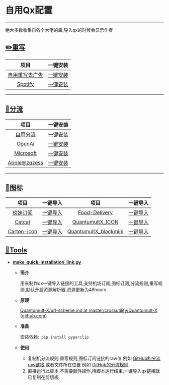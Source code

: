 # 自用Qx配置

---
绝大多数收集自各个大佬的库,导入qx的时候会显示作者

## [✏️重写](https://github.com/Yuanxsxs/QtumultX/tree/master/Rewrite)

|项目|一键安装|
|:---:|:---:|
|[自用重写去广告](https://github.com/Yuanxsxs/QtumultX/raw/master/Rewrite/AD_block/Self_use_Adblock.snippet)|[一键安装](https://api.boxjs.app/quanx/add-resource?remote-resource=%7B%22rewrite_remote%22%3A%5B%22https%3A//raw.githubusercontent.com/Yuanxsxs/QtumultX/master/Rewrite/AD_block/Self_use_Adblock.snippet%3Fraw%3Dtrue%2Ctag%3DSelf_use_Adblock-Yuanxsxs%22%5D%7D)|
|[Spotify](https://raw.githubusercontent.com/app2smile/rules/master/module/spotify.conf)|[一键安装](https://quantumult.app/x/open-app/add-resource?remote-resource=%7B%22rewrite_remote%22%3A%5B%22https%3A//raw.githubusercontent.com/app2smile/rules/master/module/spotify.conf%3Fraw%3Dtrue%2Ctag%3Dspotify-app2smile%2C%20update-interval%3D172800%2Copt-parser%3Dtrue%22%5D%7D)|
---
## [🍴分流](https://github.com/Yuanxsxs/QtumultX/tree/master/Filter)
|项目|一键安装|
|:---:|:---:|
|[自用分流](https://github.com/Yuanxsxs/QtumultX/blob/master/Filter/myself.txt)|[一键安装](https://api.boxjs.app/quanx/add-resource?remote-resource=%7B%22rewrite_remote%22%3A%5B%22https%3A//raw.githubusercontent.com/Yuanxsxs/QtumultX/master/Filter/myself.txt%3Fraw%3Dtrue%2Ctag%3Dmyself-Yuanxsxs%22%5D%7D)|
|[OpenAi](https://gitlab.com/lodepuly/vpn_tool/-/raw/main/Tool/Loon/Rule/OpenAI.list)|[一键安装](https://quantumult.app/x/open-app/add-resource?remote-resource=%7B%22filter_remote%22%3A%5B%22https%3A//gitlab.com/lodepuly/vpn_tool/-/raw/main/Tool/Loon/Rule/OpenAI.list%3Fraw%3Dtrue%2Ctag%3DOpenAI-lodepuly%2Cforce-policy%3DOpenAI%2C%20update-interval%3D172800%2Copt-parser%3Dtrue%22%5D%7D)|
|[Microsoft](https://github.com/zqzess/rule_for_quantumultX/blob/master/QuantumultX/rules/Microsoft.list)|[一键安装](https://quantumult.app/x/open-app/add-resource?remote-resource=%7B%22filter_remote%22%3A%5B%22https%3A//raw.githubusercontent.com/zqzess/rule_for_quantumultX%5C/master/QuantumultX/rules/Microsoft.list%3Fraw%3Dtrue%2Ctag%3DMicrosoft-zqzess%2Cforce-policy%3DMicrosoft%2C%20update-interval%3D172800%2Copt-parser%3Dtrue%22%5D%7D)|
|[Apple@zqzess](https://github.com/zqzess/rule_for_quantumultX/blob/master/QuantumultX/rules/Apple.list)|[一键安装](https://quantumult.app/x/open-app/add-resource?remote-resource=%7B%22filter_remote%22%3A%5B%22https%3A//raw.githubusercontent.com/zqzess/rule_for_quantumultX%5C/master/QuantumultX/rules/Apple.list%3Fraw%3Dtrue%2Ctag%3DApple%40zqzess%2Cforce-policy%3DApple%2C%20update-interval%3D172800%2Copt-parser%3Dtrue%22%5D%7D)|


---
## [👀图标](https://github.com/Yuanxsxs/QtumultX/tree/master/Icon)

|项目|一键导入|项目|一键导入|
|:---:|:---:|:---:|:---:|
|[玖妹订阅](https://raw.githubusercontent.com/Yuanxsxs/QtumultX/master/Icon/JiuMei-icon/JiuMei-icon.json)|[一键导入](https://quantumult.app/x/open-app/ui?module=gallery&type=icon&action=add&content=%5B%22https%3A//raw.githubusercontent.com/Yuanxsxs/QtumultX%5C/master/Icon/JiuMei-icon/JiuMei-icon.json%22%5D)|[Food-Delivery](https://github.com/Yuanxsxs/QtumultX/blob/master/Icon/Food-Delivery.json)|[一键导入](https://quantumult.app/x/open-app/ui?module=gallery&type=icon&action=add&content=%5B%22https%3A//raw.githubusercontent.com/Yuanxsxs/QtumultX%5C/master/Icon/Food-Delivery.json%22%5D)|
|[Catcat](https://github.com/Yuanxsxs/QtumultX/blob/master/Icon/Catcat.json)|[一键导入](https://quantumult.app/x/open-app/ui?module=gallery&type=icon&action=add&content=%5B%22https%3A//raw.githubusercontent.com/Yuanxsxs/QtumultX%5C/master/Icon/Catcat.json%22%5D)|[QuantumultX_ICON](https://github.com/Yuanxsxs/QtumultX/blob/master/Icon/hellcell/QuantumultX_ICON.json)|[一键导入](https://quantumult.app/x/open-app/ui?module=gallery&type=icon&action=add&content=%5B%22https%3A//raw.githubusercontent.com/Yuanxsxs/QtumultX%5C/master/Icon/hellcell/QuantumultX_ICON.json%22%5D)|
|[Carton-icon](https://github.com/Yuanxsxs/QtumultX/blob/master/Icon/Carton-icon.json)|[一键导入](https://quantumult.app/x/open-app/ui?module=gallery&type=icon&action=add&content=%5B%22https%3A//raw.githubusercontent.com/Yuanxsxs/QtumultX%5C/master/Icon/Carton-icon.json%22%5D)|[QuantumultX_blackmini](https://github.com/Yuanxsxs/QtumultX/blob/master/Icon/hellcell/QuantumultX_blackmini.json)|[一键导入](https://quantumult.app/x/open-app/ui?module=gallery&type=icon&action=add&content=%5B%22https%3A//raw.githubusercontent.com/Yuanxsxs/QtumultX%5C/master/Icon/hellcell/QuantumultX_blackmini.json%22%5D)|

## [🧷Tools](https://github.com/Yuanxsxs/QtumultX/tree/master/tools)

- **[make_quick_installation_link.py](https://github.com/Yuanxsxs/QtumultX/blob/master/tools/make_quick_installation_link.py)**

  - **简介**

    用来制作qx一键导入链接的工具,支持机场订阅,图标订阅,分流规则,重写规则,默认开启资源解析器,资源更新为48hours

  
  - **原理**
  
    [Quantumult-X/url-scheme.md at master/crossutility/Quantumult-X (github.com)](https://github.com/crossutility/Quantumult-X/blob/master/url-scheme.md)
  
  - **准备**
  
    安装依赖:```
    pip install pyperclip```    
  
  - **使用**
  
    1. 复制机分流规则,重写规则,图标订阅链接的raw值 例如 [GitHub的分流raw链接](https://raw.githubusercontent.com/blackmatrix7/ios_rule_script/master/rule/QuantumultX/GitHub/GitHub.list),或者文件所在位置 例如 [GitHub的分流规则](https://github.com/blackmatrix7/ios_rule_script/blob/master/rule/QuantumultX/GitHub/GitHub.list).
    2. 直接运行此脚本,不需要额外操作,待脚本运行结束,一键导入qx链接就已复制在剪切板.
  
